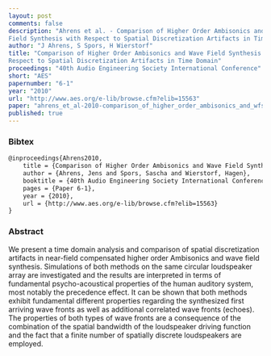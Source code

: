 ```yaml
---
layout: post
comments: false
description: "Ahrens et al. - Comparison of Higher Order Ambisonics and Wave
Field Synthesis with Respect to Spatial Discretization Artifacts in Time Domain"
author: "J Ahrens, S Spors, H Wierstorf"
title: "Comparison of Higher Order Ambisonics and Wave Field Synthesis with
Respect to Spatial Discretization Artifacts in Time Domain"
proceedings: "40th Audio Engineering Society International Conference"
short: "AES"
papernumber: "6-1"
year: "2010"
url: "http://www.aes.org/e-lib/browse.cfm?elib=15563"
paper: "ahrens_et_al-2010-comparison_of_higher_order_ambisonics_and_wfs_in_time_domain.pdf"
published: true
---
```


### Bibtex

```latex
@inproceedings{Ahrens2010,
  	title = {Comparison of Higher Order Ambisonics and Wave Field Synthesis with Respect to Spatial Discretization Artifacts in Time Domain},
    author = {Ahrens, Jens and Spors, Sascha and Wierstorf, Hagen},
    booktitle = {40th Audio Engineering Society International Conference},
    pages = {Paper 6-1},
    year = {2010},
    url = {http://www.aes.org/e-lib/browse.cfm?elib=15563}
}
```

### Abstract

We present a time domain analysis and comparison of spatial discretization
artifacts in near-field compensated higher order Ambisonics and wave field
synthesis. Simulations of both methods on the same circular loudspeaker array
are investigated and the results are interpreted in terms of fundamental
psycho-acoustical properties of the human auditory system, most notably the
precedence effect. It can be shown that both methods exhibit fundamental
different properties regarding the synthesized first arriving wave fronts as
well as additional correlated wave fronts (echoes). The properties of both types
of wave fronts are a consequence of the combination of the spatial bandwidth of
the loudspeaker driving function and the fact that a finite number of spatially
discrete loudspeakers are employed.
